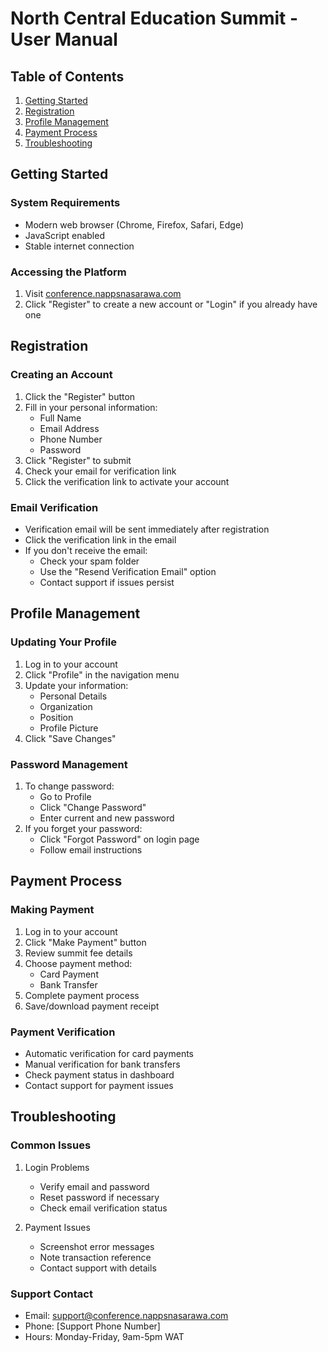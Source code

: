 # North Central Education Summit - User Manual

## Table of Contents
1. [Getting Started](#getting-started)
2. [Registration](#registration)
3. [Profile Management](#profile-management)
4. [Payment Process](#payment-process)
5. [Troubleshooting](#troubleshooting)

## Getting Started

### System Requirements
- Modern web browser (Chrome, Firefox, Safari, Edge)
- JavaScript enabled
- Stable internet connection

### Accessing the Platform
1. Visit [conference.nappsnasarawa.com](https://conference.nappsnasarawa.com)
2. Click "Register" to create a new account or "Login" if you already have one

## Registration

### Creating an Account
1. Click the "Register" button
2. Fill in your personal information:
   - Full Name
   - Email Address
   - Phone Number
   - Password
3. Click "Register" to submit
4. Check your email for verification link
5. Click the verification link to activate your account

### Email Verification
- Verification email will be sent immediately after registration
- Click the verification link in the email
- If you don't receive the email:
  - Check your spam folder
  - Use the "Resend Verification Email" option
  - Contact support if issues persist

## Profile Management

### Updating Your Profile
1. Log in to your account
2. Click "Profile" in the navigation menu
3. Update your information:
   - Personal Details
   - Organization
   - Position
   - Profile Picture
4. Click "Save Changes"

### Password Management
1. To change password:
   - Go to Profile
   - Click "Change Password"
   - Enter current and new password
2. If you forget your password:
   - Click "Forgot Password" on login page
   - Follow email instructions

## Payment Process

### Making Payment
1. Log in to your account
2. Click "Make Payment" button
3. Review summit fee details
4. Choose payment method:
   - Card Payment
   - Bank Transfer
5. Complete payment process
6. Save/download payment receipt

### Payment Verification
- Automatic verification for card payments
- Manual verification for bank transfers
- Check payment status in dashboard
- Contact support for payment issues

## Troubleshooting

### Common Issues
1. Login Problems
   - Verify email and password
   - Reset password if necessary
   - Check email verification status

2. Payment Issues
   - Screenshot error messages
   - Note transaction reference
   - Contact support with details

### Support Contact
- Email: support@conference.nappsnasarawa.com
- Phone: [Support Phone Number]
- Hours: Monday-Friday, 9am-5pm WAT


